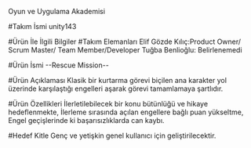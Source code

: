Oyun ve Uygulama Akademisi

#Takım İsmi
unity143


#Ürün İle İlgili Bilgiler
#Takım Elemanları
Elif Gözde Kılıç:Product Owner/ Scrum Master/ Team Member/Developer
Tuğba Benlioğlu: Belirlenemedi

#Ürün İsmi
--Rescue Mission--

#Ürün Açıklaması
Klasik bir kurtarma görevi biçilen ana karakter yol üzerinde karşılaştığı engelleri aşarak görevi tamamlamaya şartlıdır.


#Ürün Özellikleri
İlerletilebilecek bir konu bütünlüğü ve hikaye hedeflenmekte, 
İlerleme sırasında açılan engellere bağlı puan yükseltme,
Engel geçişlerinde ki başarısızlıklarda can kaybı.


#Hedef Kitle
Genç ve yetişkin genel kullanıcı için geliştirilecektir. 
